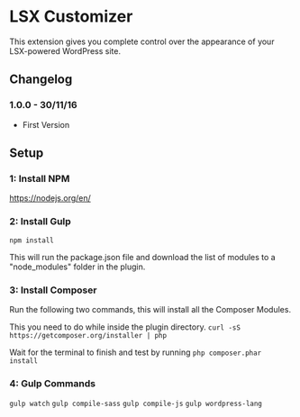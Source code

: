 # LSX Customizer

This extension gives you complete control over the appearance of your LSX-powered WordPress site.

## Changelog

### 1.0.0 - 30/11/16
* First Version

## Setup

### 1: Install NPM
https://nodejs.org/en/

### 2: Install Gulp
`npm install`

This will run the package.json file and download the list of modules to a "node_modules" folder in the plugin.

### 3: Install Composer

Run the following two commands, this will install all the Composer Modules. 

This you need to do while inside the plugin directory.
`curl -sS https://getcomposer.org/installer | php`
 
Wait for the terminal to finish and test by running
`php composer.phar install`

### 4: Gulp Commands
`gulp watch`
`gulp compile-sass`
`gulp compile-js`
`gulp wordpress-lang`